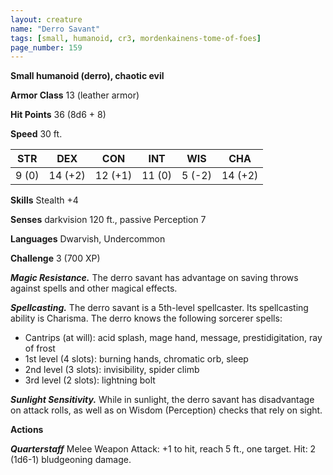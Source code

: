```yaml
---
layout: creature
name: "Derro Savant"
tags: [small, humanoid, cr3, mordenkainens-tome-of-foes]
page_number: 159
---
```


**Small humanoid (derro), chaotic evil**

**Armor Class** 13 (leather armor)

**Hit Points** 36  (8d6 + 8)

**Speed** 30 ft.

|   STR   |   DEX   |   CON   |   INT   |   WIS   |   CHA   |
|:-------:|:-------:|:-------:|:-------:|:-------:|:-------:|
| 9 (0) | 14 (+2) | 12 (+1) | 11 (0) | 5 (-2) | 14 (+2) |

**Skills** Stealth +4

**Senses** darkvision 120 ft., passive Perception 7

**Languages** Dwarvish, Undercommon

**Challenge** 3 (700 XP)

***Magic Resistance.*** The derro savant has advantage on saving throws against spells and other magical effects.

***Spellcasting.*** The derro savant is a 5th-level spellcaster. Its spellcasting ability is Charisma. The derro knows the following sorcerer spells:
* Cantrips (at will): acid splash, mage hand, message, prestidigitation, ray of frost
* 1st level (4 slots): burning hands, chromatic orb, sleep
* 2nd level (3 slots): invisibility, spider climb
* 3rd level (2 slots): lightning bolt

***Sunlight Sensitivity.*** While in sunlight, the derro savant has disadvantage on attack rolls, as well as on Wisdom (Perception) checks that rely on sight.

**Actions**

***Quarterstaff*** Melee Weapon Attack: +1 to hit, reach 5 ft., one target. Hit: 2 (1d6-1) bludgeoning damage.